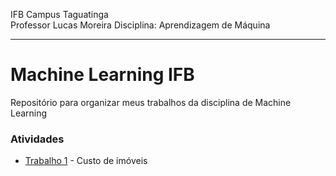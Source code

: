 IFB Campus Taguatinga  
Professor Lucas Moreira
Disciplina: Aprendizagem de Máquina 
_______________
# Machine Learning IFB

Repositório para organizar meus trabalhos da disciplina de Machine Learning

### Atividades

- [Trabalho 1](/trabalho01/description.md) - Custo de imóveis